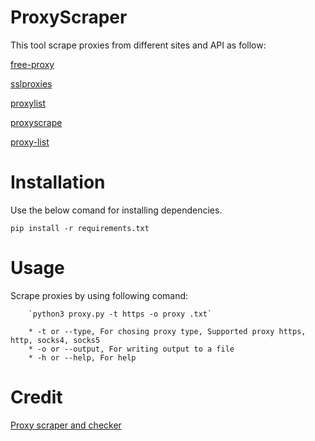 # ProxyScraper

This tool scrape proxies from different sites and API as follow:

[free-proxy](https://free-proxy-list.net/)

[sslproxies](https://sslproxies.org/)

[proxylist](https://proxylist.geonode.com/)

[proxyscrape](https://proxyscrape.com/)

[proxy-list](https://www.proxy-list.download/)


# Installation

Use the below comand for installing dependencies.

`pip install -r requirements.txt`

# Usage

Scrape proxies by using following comand:

        `python3 proxy.py -t https -o proxy .txt`
        
        * -t or --type, For chosing proxy type, Supported proxy https, http, socks4, socks5
        * -o or --output, For writing output to a file
        * -h or --help, For help
        
# Credit

[Proxy scraper and checker](https://github.com/iw4p/proxy-scraper)





